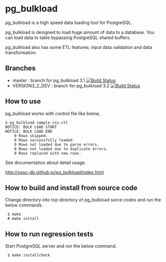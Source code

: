 pg_bulkload
=======
pg_bulkload is a high speed data loading tool for PostgreSQL.

pg_bulkload is designed to load huge amount of data to a database. 
You can load data to table bypassing PostgreSQL shared buffers.

pg_bulkload also has some ETL features; input data validation and data transformation.

Branches
--------

* master : branch for pg_bulkload 3.1  [![Build Status](https://travis-ci.org/ossc-db/pg_bulkload.svg?branch=master)](https://travis-ci.org/ossc-db/pg_bulkload)
* VERSION3_2_DEV : branch for pg_bulkload 3.2  [![Build Status](https://travis-ci.org/ossc-db/pg_bulkload.svg?branch=VERSION3_2_DEV)](https://travis-ci.org/ossc-db/pg_bulkload)

How to use
----------
pg_bulkload works with control file like below,

````
$ pg_bulkload sample_csv.ctl
NOTICE: BULK LOAD START
NOTICE: BULK LOAD END
	0 Rows skipped.
	8 Rows successfully loaded.
	0 Rows not loaded due to parse errors.
	0 Rows not loaded due to duplicate errors.
	0 Rows replaced with new rows.
````

See documentation about detail usage.

http://ossc-db.github.io/pg_bulkload/index.html

How to build and install from source code
-----------------------------------------
Change directory into top directory of pg_bulkload sorce codes and
run the below commands.

````
 $ make
 # make install
````

How to run regression tests
---------------------------
Start PostgreSQL server and run the below command.

````
 $ make installcheck
````




